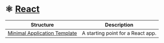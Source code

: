 # ⚛️ [React](https://reactjs.org/)

| Structure | Description |
|-----------|-------------|
| [Minimal Application Template](basic/) | A starting point for a React app. |
<!--END OF TOC, DO NOT REMOVE-->